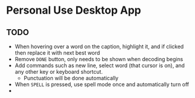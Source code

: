 # Personal Use Desktop App

## TODO
- When hovering over a word on the caption, highlight it, and if clicked then replace it with next best word
- Remove `DONE` button, only needs to be shown when decoding begins
- Add commands such as new line, select word (that cursor is on), and any other key or keyboard shortcut.
  - Punctuation will be done automatically
- When `SPELL` is pressed, use spell mode once and automatically turn off
- 
